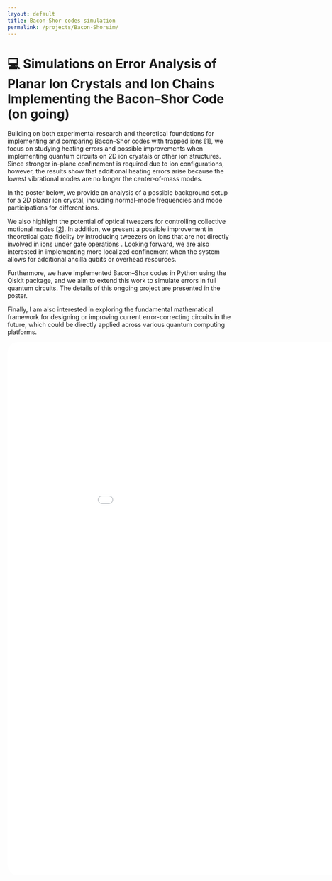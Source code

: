 ```yaml
---
layout: default
title: Bacon-Shor codes simulation
permalink: /projects/Bacon-Shorsim/
---
```


# 💻 Simulations on Error Analysis of Planar Ion Crystals and Ion Chains Implementing the Bacon–Shor Code (on going)

[1]: https://doi.org/10.1126/sciadv.adp2008
[2]: https://iopscience.iop.org/article/10.1088/1367-2630/ab84b6

Building on both experimental research and theoretical foundations for implementing and comparing Bacon–Shor codes with trapped ions [[1]], we focus on studying heating errors and possible improvements when implementing quantum circuits on 2D ion crystals or other ion structures. Since stronger in-plane confinement is required due to ion configurations, however, the results show that additional heating errors arise because the lowest vibrational modes are no longer the center-of-mass modes.

In the poster below, we provide an analysis of a possible background setup for a 2D planar ion crystal, including normal-mode frequencies and mode participations for different ions.

We also highlight the potential of optical tweezers for controlling collective motional modes [[2]]. In addition, we present a possible improvement in theoretical gate fidelity by introducing tweezers on ions that are not directly involved in ions under gate operations . Looking forward, we are also interested in implementing more localized confinement when the system allows for additional ancilla qubits or overhead resources.

Furthermore, we have implemented Bacon–Shor codes in Python using the Qiskit package, and we aim to extend this work to simulate errors in full quantum circuits. The details of this ongoing project are presented in the poster.

Finally, I am also interested in exploring the fundamental mathematical framework for designing or improving current error-correcting circuits in the future, which could be directly applied across various quantum computing platforms.

<embed src="{{ 'graphs/QEC poster.pdf' | relative_url }}" 
       type="application/pdf" 
       width="200%" 
       height="1200px" 
       style="border-radius:24px;" />



